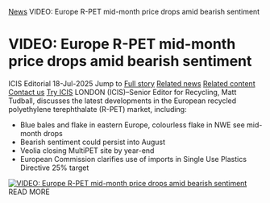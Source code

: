 [News](https://www.icis.com/explore/resources/news/) VIDEO: Europe R-PET mid-month price drops amid bearish sentiment
# VIDEO: Europe R-PET mid-month price drops amid bearish sentiment
ICIS Editorial
18-Jul-2025
Jump to
[Full story](https://www.icis.com/explore/resources/news/2025/07/18/11120588/video-europe-r-pet-mid-month-price-drops-amid-bearish-sentiment/#full-story)
[Related news](https://www.icis.com/explore/resources/news/2025/07/18/11120588/video-europe-r-pet-mid-month-price-drops-amid-bearish-sentiment/#related-articles)
[Related content](https://www.icis.com/explore/resources/news/2025/07/18/11120588/video-europe-r-pet-mid-month-price-drops-amid-bearish-sentiment/#related-contents)
[Contact us](https://www.icis.com/explore/resources/news/2025/07/18/11120588/video-europe-r-pet-mid-month-price-drops-amid-bearish-sentiment/#contact-us)
[Try ICIS](https://www.icis.com/explore/contact/try-icis-today/?intcmp=individual-news_try-icis)
LONDON (ICIS)–Senior Editor for Recycling, Matt Tudball, discusses the latest developments in the European recycled polyethylene terephthalate (R-PET) market, including: 
  * Blue bales and flake in eastern Europe, colourless flake in NWE see mid-month drops 
  * Bearish sentiment could persist into August 
  * Veolia closing MultiPET site by year-end 
  * European Commission clarifies use of imports in Single Use Plastics Directive 25% target 


[ ![VIDEO: Europe R-PET mid-month price drops amid bearish sentiment](https://www.icis.com/explore/resources/news/2025/07/18/11120588/video-europe-r-pet-mid-month-price-drops-amid-bearish-sentiment/)](https://video.icis.com/watch/iTCU9YxvubGcHi9g8UPfry "VIDEO: Europe R-PET mid-month price drops amid bearish sentiment")
READ MORE